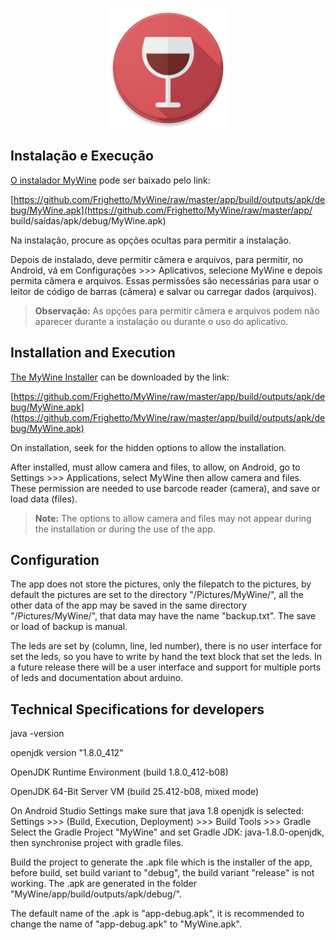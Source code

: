<p align="center">  
  <img src="https://github.com/Frighetto/MyWine/blob/master/app/src/main/res/mipmap-xxxhdpi/ic_launcher_round.png" alt="MyWine"><br/>  
</p>

## Instalação e Execução

[O instalador MyWine](https://github.com/Frighetto/MyWine/raw/master/app/build/outputs/apk/debug/MyWine.apk) pode ser baixado pelo link:

[https://github.com/Frighetto/MyWine/raw/master/app/build/outputs/apk/debug/MyWine.apk](https://github.com/Frighetto/MyWine/raw/master/app/ build/saídas/apk/debug/MyWine.apk)

Na instalação, procure as opções ocultas para permitir a instalação.

Depois de instalado, deve permitir câmera e arquivos, para permitir, no Android, vá em Configurações >>> Aplicativos, selecione MyWine e depois permita câmera e arquivos. Essas permissões são necessárias para usar o leitor de código de barras (câmera) e salvar ou carregar dados (arquivos).
> **Observação:** As opções para permitir câmera e arquivos podem não aparecer durante a instalação ou durante o uso do aplicativo.


## Installation and Execution

[The MyWine Installer](https://github.com/Frighetto/MyWine/raw/master/app/build/outputs/apk/debug/MyWine.apk) can be downloaded by the link: 

[https://github.com/Frighetto/MyWine/raw/master/app/build/outputs/apk/debug/MyWine.apk](https://github.com/Frighetto/MyWine/raw/master/app/build/outputs/apk/debug/MyWine.apk)

On installation, seek for the hidden options to allow the installation.

After installed, must allow camera and files, to allow, on Android, go to Settings >>> Applications, select MyWine then allow camera and files. These permission are needed to use barcode reader (camera), and save or load data (files).
> **Note:** The options to allow camera and files may not appear during the installation or during the use of the app.


## Configuration
The app does not store the pictures, only the filepatch to the pictures, by default the pictures are set to the directory "/Pictures/MyWine/", all the other data of the app may be saved in the same directory "/Pictures/MyWine/", that data may have the name "backup.txt". The save or load of backup is manual.

The leds are set by (column, line, led number), there is no user interface for set the leds, so you have to write by hand the text block that set the leds. In a future release there will be a user interface and support for multiple ports of leds and documentation about arduino.

## Technical Specifications for developers

java -version

openjdk version "1.8.0_412"

OpenJDK Runtime Environment (build 1.8.0_412-b08)

OpenJDK 64-Bit Server VM (build 25.412-b08, mixed mode)

On Android Studio Settings make sure that java 1.8 openjdk is selected:
Settings >>> (Build, Execution, Deployment) >>> Build Tools >>> Gradle
Select the Gradle Project "MyWine" and set Gradle JDK: java-1.8.0-openjdk, then synchronise project with gradle files.

Build the project to generate the .apk file which is the installer of the app, before build, set build variant to "debug", the build variant "release" is not working.
The .apk are generated in the folder "MyWine/app/build/outputs/apk/debug/".

The default name of the .apk is "app-debug.apk", it is recommended to change the name of "app-debug.apk" to "MyWine.apk".
